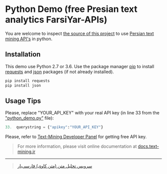 # Python Demo (free Presian text analytics FarsiYar-APIs)

You are welcome to inspect [the source of this project](../master/python-demo/python_demo.py) to use [Persian text mining API's](https://api.text-mining.ir/) in python.


## Installation
This demo use Python 2.7 or 3.6. Use the package manager [pip](https://pip.pypa.io/en/stable/) to install [requests](https://pypi.org/project/requests/) and [json](https://docs.python.org/2/library/json.html) packages (if not already installed).

```bash
pip install requests
pip install json
```

## Usage Tips

Please, replace "YOUR_API_KEY" with your real API key (in line 33 from the ["python_demo.py"](../master/python-demo/python_demo.py) file):

```python
33.  querystring = {"apikey":"YOUR_API_KEY"}
```

Please, refer to [Text-Mining Developer Panel](https://app.text-mining.ir) for getting free API key.

> For more information, please visit online documentation at [docs.text-mining.ir](https://docs.text-mining.ir/ "Persian Text Mining Documentation")

---

> [سرویس تحلیل متن (متن کاوی) فارسی‌یار](https://text-mining.ir "ابزارهای پردازش متن برای زبان فارسی")
